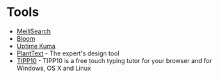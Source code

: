 # Tools

- [MeiliSearch](https://docs.meilisearch.com/guides/#getting-started)
- [Bloom](https://bloom.sh/)
- [Uptime Kuma](https://github.com/louislam/uptime-kuma)
- [PlantText](https://www.planttext.com/) - The expert's design tool
- [TIPP10](https://www.tipp10.com/en/) - TIPP10 is a free touch typing tutor for your browser and for Windows, OS X and Linux 